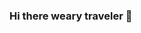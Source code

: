 ### Hi there weary traveler 👋 

<!--
**danbabicki/danbabicki** is a ✨ _special_ ✨ repository because it tells you all about its owner who is a eager new programmer with skills as a problem solver, web developer, and financial analyst. danbabicki is on his path of learning software development and data science. 

- 🔭 I’m currently working on my personal portfolio page earning my Certified Management Accountant Certificate
- 🌱 I’m currently learning Javascript.
- 👯 I’m looking to collaborate on financial data and web applications
- 🤔 I’m looking for help with creating a more user interactive personal portfolio page. See danbabicki.com repository for source code.
- 💬 Ask me about how I can help you with financial data.
- 📫 How to reach me: danbabicki@gmail.com
- 😄 Pronouns: He/Him
- ⚡ Fun fact: I love Formula 1 and outdoor adventures.
-->
